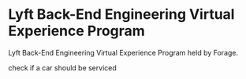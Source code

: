 # Lyft Back-End Engineering Virtual Experience Program
Lyft Back-End Engineering Virtual Experience Program held by Forage.

check if a car should be serviced

